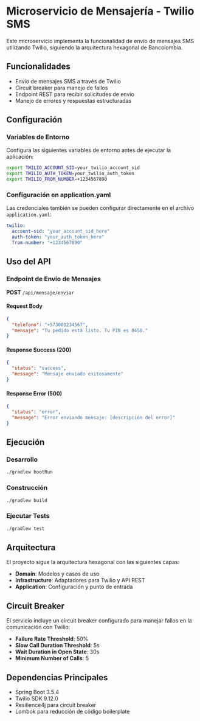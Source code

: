 # Microservicio de Mensajería - Twilio SMS

Este microservicio implementa la funcionalidad de envío de mensajes SMS utilizando Twilio, siguiendo la arquitectura hexagonal de Bancolombia.

## Funcionalidades

- Envío de mensajes SMS a través de Twilio
- Circuit breaker para manejo de fallos
- Endpoint REST para recibir solicitudes de envío
- Manejo de errores y respuestas estructuradas

## Configuración

### Variables de Entorno

Configura las siguientes variables de entorno antes de ejecutar la aplicación:

```bash
export TWILIO_ACCOUNT_SID=your_twilio_account_sid
export TWILIO_AUTH_TOKEN=your_twilio_auth_token
export TWILIO_FROM_NUMBER=+1234567890
```

### Configuración en application.yaml

Las credenciales también se pueden configurar directamente en el archivo `application.yaml`:

```yaml
twilio:
  account-sid: "your_account_sid_here"
  auth-token: "your_auth_token_here"
  from-number: "+1234567890"
```

## Uso del API

### Endpoint de Envío de Mensajes

**POST** `/api/mensaje/enviar`

#### Request Body

```json
{
  "telefono": "+573001234567",
  "mensaje": "Tu pedido está listo. Tu PIN es 8456."
}
```

#### Response Success (200)

```json
{
  "status": "success",
  "message": "Mensaje enviado exitosamente"
}
```

#### Response Error (500)

```json
{
  "status": "error",
  "message": "Error enviando mensaje: [descripción del error]"
}
```

## Ejecución

### Desarrollo

```bash
./gradlew bootRun
```

### Construcción

```bash
./gradlew build
```

### Ejecutar Tests

```bash
./gradlew test
```

## Arquitectura

El proyecto sigue la arquitectura hexagonal con las siguientes capas:

- **Domain**: Modelos y casos de uso
- **Infrastructure**: Adaptadores para Twilio y API REST
- **Application**: Configuración y punto de entrada

## Circuit Breaker

El servicio incluye un circuit breaker configurado para manejar fallos en la comunicación con Twilio:

- **Failure Rate Threshold**: 50%
- **Slow Call Duration Threshold**: 5s
- **Wait Duration in Open State**: 30s
- **Minimum Number of Calls**: 5

## Dependencias Principales

- Spring Boot 3.5.4
- Twilio SDK 9.12.0
- Resilience4j para circuit breaker
- Lombok para reducción de código boilerplate